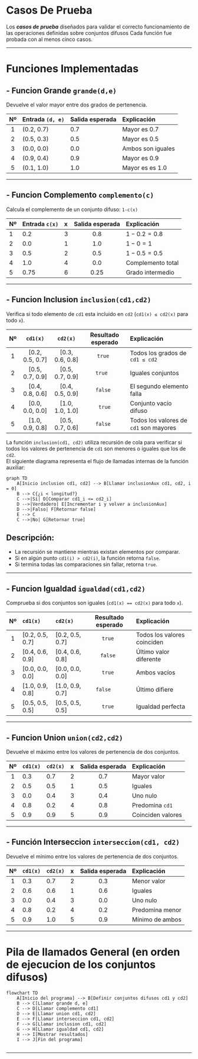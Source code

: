
# Casos De Prueba

Los ***casos de prueba*** diseñados para validar el correcto funcionamiento de las operaciones definidas sobre conjuntos difusos 
Cada función fue probada con al menos cinco casos.

---

# Funciones Implementadas



## - Funcion Grande `grande(d,e)`
Devuelve el valor mayor entre dos grados de pertenencia.

| Nº | Entrada `(d, e)` | Salida esperada | Explicación       |
|:--:|:-----------------|:----------------|:------------------|
| 1 | (0.2, 0.7)       | 0.7             | Mayor es 0.7      |  
| 2 | (0.5, 0.3)       | 0.5             | Mayor es 0.5      |  
| 3 | (0.0, 0.0)       | 0.0             | Ambos son iguales |  
| 4 | (0.9, 0.4)       | 0.9             | Mayor es 0.9      |  
| 5 | (0.1, 1.0)       | 1.0             | Mayor es es 1.0   |  

---

## - Funcion Complemento `complemento(c)`
Calcula el complemento de un conjunto difuso: `1-c(x)`


| Nº    | Entrada `c(x)` | x | Salida esperada | Explicación       |
|:------|:---------------|:--|:---------------:|:------------------|
| 1     | 0.2            | 3 |       0.8       | $1 - 0.2 = 0.8$   |
| 2     | 0.0            | 1 |       1.0       | $1 - 0 = 1$       |
| 3     | 0.5            | 2 |       0.5       | $1 - 0.5 = 0.5$   |
| 4     | 1.0            | 4 |       0.0       | Complemento total |
| 5     | 0.75           | 6 |      0.25       | Grado intermedio  |

---

## - Funcion Inclusion `inclusion(cd1,cd2)`
Verifica si todo elemento de `cd1` esta incluido en `cd2` (`cd1(x) ≤ cd2(x)` para todo `x`).

| Nº |    `cd1(x)`     |    `cd2(x)`     | Resultado esperado | Explicación                          |
|:--:|:---------------:|:---------------:|:------------------:|:-------------------------------------|
| 1 | [0.2, 0.5, 0.7] | [0.3, 0.6, 0.8] |        `true `       | Todos los grados de `cd1 ≤ cd2 `       |
| 2 | [0.5, 0.7, 0.9] | [0.5, 0.7, 0.9] |       ` true   `     | Iguales conjuntos                    |
| 3 | [0.4, 0.8, 0.6] | [0.4, 0.5, 0.9] |       `false `       | El segundo elemento falla            |
| 4 | [0.0, 0.0, 0.0] | [1.0, 1.0, 1.0] |        `true`        | Conjunto vacío difuso                |
| 5 | [1.0, 0.9, 0.8] | [0.5, 0.7, 0.6] |       `false `       | Todos los valores de `cd1` son mayores |

La función `inclusion(cd1, cd2)` utiliza recursión de cola para verificar si todos los valores de pertenencia de `cd1` son menores o iguales que los de `cd2`.  
El siguiente diagrama representa el flujo de llamadas internas de la función auxiliar:

```mermaid
graph TD
    A[Inicio inclusion cd1, cd2] --> B[Llamar inclusionAux cd1, cd2, i = 0]
    B --> C{¿i < longitud?}
    C -->|Sí| D[Comparar cd1_i <= cd2_i]
    D -->|Verdadero| E[Incrementar i y volver a inclusionAux]
    D -->|Falso| F[Retornar false]
    E --> C
    C -->|No| G[Retornar true]
```
## Descripción:

* La recursión se mantiene mientras existan elementos por comparar.
* Si en algún punto `cd1(i) > cd2(i)`, la función retorna `false`.
* Si termina todas las comparaciones sin fallar, retorna `true`.

---


## - Funcion Igualdad `igualdad(cd1,cd2)`
Comprueba si dos conjuntos son iguales (`cd1(x) == cd2(x)` para todo `x`).

| Nº | `cd1(x)`        | `cd2(x)`        | Resultado esperado | Explicación                 |
|:--:|:----------------|:----------------|:------------------:|:----------------------------|
| 1 | [0.2, 0.5, 0.7] | [0.2, 0.5, 0.7] |      ` true  `       | Todos los valores coinciden |
| 2 | [0.4, 0.6, 0.9] | [0.4, 0.6, 0.8] |      ` false  `      | Último valor diferente      |
| 3 | [0.0, 0.0, 0.0] | [0.0, 0.0, 0.0] |       ` true  `      | Ambos vacíos                |
| 4 | [1.0, 0.9, 0.8] | [1.0, 0.9, 0.7] |       `false    `    | Último difiere              |
| 5 | [0.5, 0.5, 0.5] | [0.5, 0.5, 0.5] |        `true `       | Igualdad perfecta           |


---


## - Funcion Union `union(cd2,cd2)`
Devuelve el máximo entre los valores de pertenencia de dos conjuntos.

| Nº | `cd1(x)` | `cd2(x)`  | x | Salida esperada | Explicación       |
|:--:|:---------|:----------|:--|:---------------:|:------------------|
| 1 | 0.3      | 0.7       | 2 |       0.7       | Mayor valor       |
| 2 | 0.5      | 0.5       | 1 |       0.5       | Iguales           |
| 3 | 0.0      | 0.4       | 3 |       0.4       | Uno nulo          |
| 4 | 0.8      | 0.2       | 4 |       0.8       | Predomina `cd1`     |
| 5 | 0.9      | 0.9       | 5 |       0.9       | Coinciden valores |

---

## - Función Interseccion `interseccion(cd1, cd2)`
Devuelve el mínimo entre los valores de pertenencia de dos conjuntos.

| Nº | `cd1(x)` | `cd2(x)` | x | Salida esperada | Explicación     |
|:--:|:---------|:---------|:--|:---------------:|:----------------|
| 1 | 0.3      | 0.7      | 2 |       0.3       | Menor valor     |
| 2 | 0.6      | 0.6      | 1 |       0.6       | Iguales         |
| 3 | 0.0      | 0.4      | 3 |       0.0       | Uno nulo        |
| 4 | 0.8      | 0.2      | 4 |       0.2       | Predomina menor |
| 5 | 0.9      | 1.0      | 5 |       0.9       | Mínimo de ambos |

---

# Pila de llamados General (en orden de ejecucion de los conjuntos difusos)

```mermaid
flowchart TD
    A[Inicio del programa] --> B[Definir conjuntos difusos cd1 y cd2]
    B --> C[Llamar grande d, e]
    C --> D[Llamar complemento cd1]
    D --> E[Llamar union cd1, cd2]
    E --> F[Llamar interseccion cd1, cd2]
    F --> G[Llamar inclusion cd1, cd2]
    G --> H[Llamar igualdad cd1, cd2]
    H --> I[Mostrar resultados]
    I --> J[Fin del programa]


```

---


